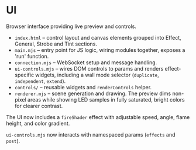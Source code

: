 # UI

Browser interface providing live preview and controls.

- `index.html` – control layout and canvas elements grouped into Effect, General, Strobe and Tint sections.
- `main.mjs` – entry point for JS logic, wiring modules together, exposes a 'run' function.
- `connection.mjs` – WebSocket setup and message handling.
- `ui-controls.mjs` – wires DOM controls to params and renders effect-specific widgets, including a wall mode selector (`duplicate`, `independent`, `extend`).
- `controls/` – reusable widgets and `renderControls` helper.
- `renderer.mjs` – scene generation and drawing. The preview dims non-pixel areas while showing LED samples in fully saturated, bright colors for clearer contrast.

The UI now includes a `fireShader` effect with adjustable speed, angle, flame height, and color gradient.

`ui-controls.mjs` now interacts with namespaced params (`effects` and `post`).
